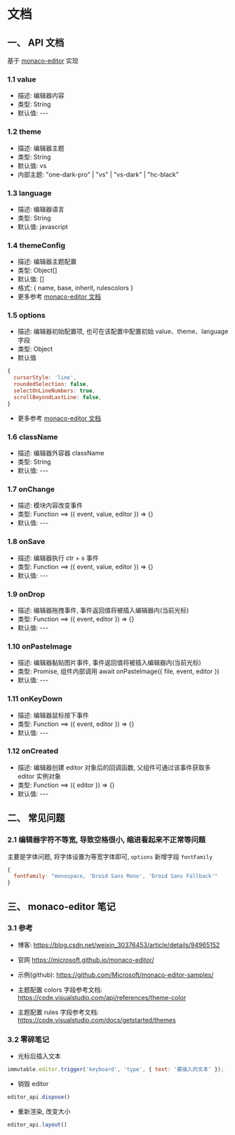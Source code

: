 # 文档

## 一、 API 文档

基于 [monaco-editor](https://microsoft.github.io/monaco-editor) 实现

### 1.1 value

- 描述: 编辑器内容
- 类型: String
- 默认值: ---

### 1.2 theme

- 描述: 编辑器主题
- 类型: String
- 默认值: vs
- 内部主题: "one-dark-pro" | "vs" | "vs-dark" | "hc-black"

### 1.3 language

- 描述: 编辑器语言
- 类型: String
- 默认值: javascript

### 1.4 themeConfig

- 描述: 编辑器主题配置
- 类型: Object[]
- 默认值: []
- 格式: { name, base, inherit, rulescolors }
- 更多参考 [monaco-editor 文档](https://microsoft.github.io/monaco-editor/)

### 1.5 options

- 描述: 编辑器初始配置项, 也可在该配置中配置初始 value、theme、language 字段
- 类型: Object
- 默认值

```js
{
  cursorStyle: 'line',
  roundedSelection: false,
  selectOnLineNumbers: true,
  scrollBeyondLastLine: false,
}
```

- 更多参考 [monaco-editor 文档](https://microsoft.github.io/monaco-editor/)

### 1.6 className

- 描述: 编辑器外容器 className
- 类型: String
- 默认值: ---

### 1.7 onChange

- 描述: 模块内容改变事件
- 类型: Function ==> ({ event, value, editor }) => {}
- 默认值: ---

### 1.8 onSave

- 描述: 编辑器执行 ctr + s 事件
- 类型: Function ==> ({ event, value, editor }) => {}
- 默认值: ---

### 1.9 onDrop

- 描述: 编辑器拖拽事件, 事件返回值将被插入编辑器内(当前光标)
- 类型: Function ==> ({ event, editor }) => {}
- 默认值: ---

### 1.10 onPasteImage

- 描述: 编辑器黏贴图片事件, 事件返回值将被插入编辑器内(当前光标)
- 类型: Promise, 组件内部调用 await onPasteImage({ file, event, editor })
- 默认值: ---

### 1.11 onKeyDown

- 描述: 编辑器鼠标按下事件
- 类型: Function ==> ({ event, editor }) => {}
- 默认值: ---

### 1.12 onCreated

- 描述: 编辑器创建 editor 对象后的回调函数, 父组件可通过该事件获取多 editor 实例对象
- 类型: Function ==> ({ editor }) => {}
- 默认值: ---

## 二、 常见问题

### 2.1 编辑器字符不等宽, 导致空格很小, 缩进看起来不正常等问题

主要是字体问题, 将字体设置为等宽字体即可, `options` 新增字段 `fontFamily`

```js
{
  fontFamily: "monospace, 'Droid Sans Mono', 'Droid Sans Fallback'"
}
```

## 三、 monaco-editor 笔记

### 3.1 参考

- 博客: https://blog.csdn.net/weixin_30376453/article/details/94965152
- 官网 https://microsoft.github.io/monaco-editor/
- 示例(github): https://github.com/Microsoft/monaco-editor-samples/

- 主题配置 colors 字段参考文档: https://code.visualstudio.com/api/references/theme-color
- 主题配置 rules 字段参考文档: https://code.visualstudio.com/docs/getstarted/themes

### 3.2 零碎笔记

- 光标后插入文本

```js
immutable.editor.trigger('keyboard', 'type', { text: '要插入的文本' });
```

- 销毁 editor

```js
editor_api.dispose()
```

- 重新渲染, 改变大小

```js
editor_api.layout()
```
